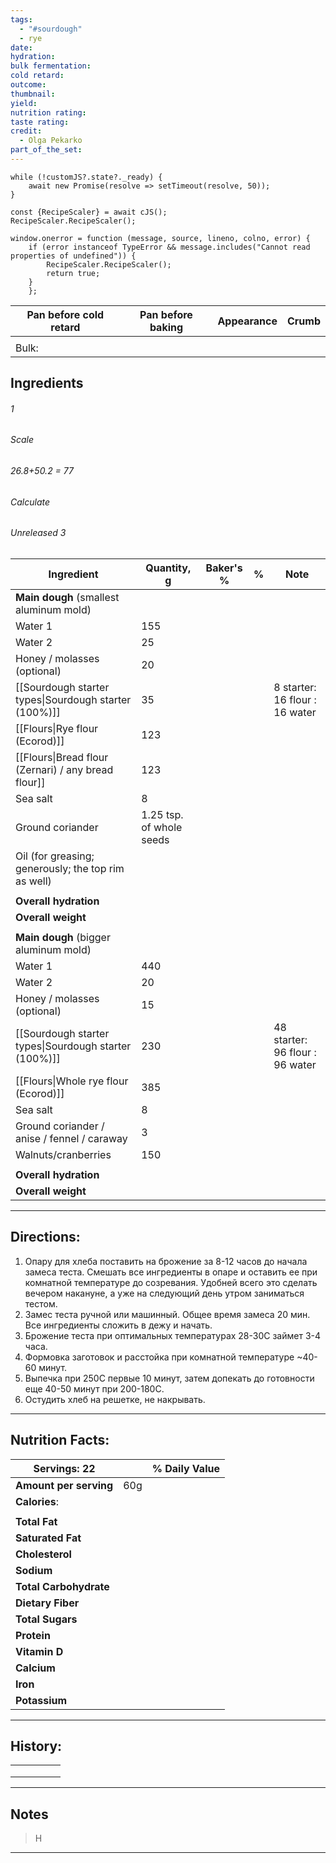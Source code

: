 ```yaml
---
tags:
  - "#sourdough"
  - rye
date:
hydration:
bulk fermentation:
cold retard:
outcome:
thumbnail:
yield:
nutrition rating:
taste rating:
credit:
  - Olga Pekarko
part_of_the_set:
---
```

```dataviewjs
while (!customJS?.state?._ready) { 
	await new Promise(resolve => setTimeout(resolve, 50)); 
} 

const {RecipeScaler} = await cJS();
RecipeScaler.RecipeScaler();

window.onerror = function (message, source, lineno, colno, error) {
	if (error instanceof TypeError && message.includes("Cannot read properties of undefined")) {
		RecipeScaler.RecipeScaler();
		return true;
	}
    };

```

| Pan before cold retard | Pan before baking | Appearance | Crumb |
| ---------------------- | ----------------- | ---------- | ----- |
|                        |                   |            |       |
| Bulk:                  |                   |            |       |


## Ingredients

###### 1
###### Scale
###### 26.8+50.2 = 77
###### Calculate
###### Unreleased 3

| Ingredient                                            | Quantity, g              | Baker's % | %   | Note                            |
| ----------------------------------------------------- | ------------------------ | --------- | --- | ------------------------------- |
| **Main dough** (smallest aluminum mold)               |                          |           |     |                                 |
| Water 1                                               | 155                      |           |     |                                 |
| Water 2                                               | 25                       |           |     |                                 |
| Honey / molasses (optional)                           | 20                       |           |     |                                 |
| [[Sourdough starter types\|Sourdough starter (100%)]] | 35                       |           |     | 8 starter: 16 flour : 16 water  |
| [[Flours\|Rye flour (Ecorod)]]                        | 123                      |           |     |                                 |
| [[Flours\|Bread flour (Zernari) / any bread flour]]   | 123                      |           |     |                                 |
| Sea salt                                              | 8                        |           |     |                                 |
| Ground coriander                                      | 1.25 tsp. of whole seeds |           |     |                                 |
| Oil (for greasing; generously; the top rim as well)   |                          |           |     |                                 |
|                                                       |                          |           |     |                                 |
| **Overall hydration**                                 |                          |           |     |                                 |
| **Overall weight**                                    |                          |           |     |                                 |
|                                                       |                          |           |     |                                 |
| **Main dough** (bigger aluminum mold)                 |                          |           |     |                                 |
| Water 1                                               | 440                      |           |     |                                 |
| Water 2                                               | 20                       |           |     |                                 |
| Honey / molasses (optional)                           | 15                       |           |     |                                 |
| [[Sourdough starter types\|Sourdough starter (100%)]] | 230                      |           |     | 48 starter: 96 flour : 96 water |
| [[Flours\|Whole rye flour (Ecorod)]]                  | 385                      |           |     |                                 |
| Sea salt                                              | 8                        |           |     |                                 |
| Ground coriander / anise / fennel / caraway           | 3                        |           |     |                                 |
| Walnuts/cranberries                                   | 150                      |           |     |                                 |
|                                                       |                          |           |     |                                 |
| **Overall hydration**                                 |                          |           |     |                                 |
| **Overall weight**                                    |                          |           |     |                                 |




---
## Directions:

1. Опару для хлеба поставить на брожение за 8-12 часов до начала замеса теста. Смешать все ингредиенты в опаре и оставить ее при комнатной температуре до созревания. Удобней всего это сделать вечером накануне, а уже на следующий день утром заниматься тестом.
2. Замес теста ручной или машинный. Общее время замеса 20 мин. Все ингредиенты сложить в дежу и начать. 
3. Брожение теста при оптимальных температурах 28-30С займет 3-4 часа. 
4. Формовка заготовок и расстойка при комнатной температуре ~40-60 минут. 
5. Выпечка при 250С первые 10 минут, затем допекать до готовности еще 40-50 минут при 200-180С. 
6. Остудить хлеб на решетке, не накрывать.




---
## Nutrition Facts:

| **Servings:** 22       |       | % Daily Value |
| ---------------------- | ----- | ------------- |
| **Amount per serving** | 60g   |               |
| **Calories**:          |       |               |
|                        |       |               |
| **Total Fat**          |       |               |
| **Saturated Fat**      |       |               |
| **Cholesterol**        |       |               |
| **Sodium**             |       |               |
| **Total Carbohydrate** |       |               |
| **Dietary Fiber**      |       |               |
| **Total Sugars**       |       |               |
| **Protein**            |       |               |
| **Vitamin D**          |       |               |
| **Calcium**            |       |               |
| **Iron**               |       |               |
| **Potassium**          |       |               |

---
## History:

|                                                                                                                                                                                                                                                                                                                                                                                                                                                                                                                                                                                                                                                                                                  |                                                                                                                                                                                                                                      |                                                                                                                                                                                                                                      |                                                                                                                                                                                                                                      |                                                                                                                                                                                                                                      |
| ------------------------------------------------------------------------------------------------------------------------------------------------------------------------------------------------------------------------------------------------------------------------------------------------------------------------------------------------------------------------------------------------------------------------------------------------------------------------------------------------------------------------------------------------------------------------------------------------------------------------------------------------------------------------------------------------ | ------------------------------------------------------------------------------------------------------------------------------------------------------------------------------------------------------------------------------------ | ------------------------------------------------------------------------------------------------------------------------------------------------------------------------------------------------------------------------------------ | ------------------------------------------------------------------------------------------------------------------------------------------------------------------------------------------------------------------------------------ | ------------------------------------------------------------------------------------------------------------------------------------------------------------------------------------------------------------------------------------ |
|                                                                                                                                                                                                                                                                                                                                                                                                                                                                                                                                                                                                                                                                                                  |                                                                                                                                                                                                                                      |                                                                                                                                                                                                                                      |                                                                                                                                                                                                                                      |                                                                                                                                                                                                                                      |
|                                                                                                                                                                                                                                                                                                                                                                                                                                                                                                                                                                                                                                                                                                  |                                                                                                                                                                                                                                      |                                                                                                                                                                                                                                      |                                                                                                                                                                                                                                      |                                                                                                                                                                                                                                      |
|                                                                                                                                                                                                                                                                                                                                                                                                                                                                                                                                                                                                                                                                                                  |                                                                                                                                                                                                                                      |                                                                                                                                                                                                                                      |                                                                                                                                                                                                                                      |                                                                                                                                                                                                                                      |

---
## Notes

> H

---



